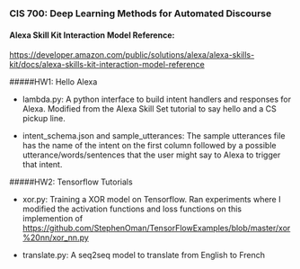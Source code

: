 ### CIS 700: Deep Learning Methods for Automated Discourse

#### Alexa Skill Kit Interaction Model Reference: 
https://developer.amazon.com/public/solutions/alexa/alexa-skills-kit/docs/alexa-skills-kit-interaction-model-reference 

#####HW1: Hello Alexa
* lambda.py: A python interface to build intent handlers and responses for Alexa. Modified from the Alexa Skill Set tutorial to say hello and a CS pickup line. 


* intent_schema.json and sample_utterances: The sample utterances file has the name of the intent on the first column followed by a possible utterance/words/sentences that the user might say to Alexa to trigger that intent. 



#####HW2: Tensorflow Tutorials
* xor.py: Training a XOR model on Tensorflow. Ran experiments where I modified the activation functions and loss functions on this implemention of https://github.com/StephenOman/TensorFlowExamples/blob/master/xor%20nn/xor_nn.py 

* translate.py: A seq2seq model to translate from English to French